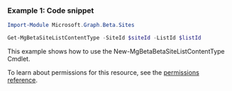 ### Example 1: Code snippet

```powershellImport-Module Microsoft.Graph.Beta.Sites

Get-MgBetaSiteListContentType -SiteId $siteId -ListId $listId
```
This example shows how to use the New-MgBetaBetaSiteListContentType Cmdlet.
To learn about permissions for this resource, see the [permissions reference](/graph/permissions-reference).

